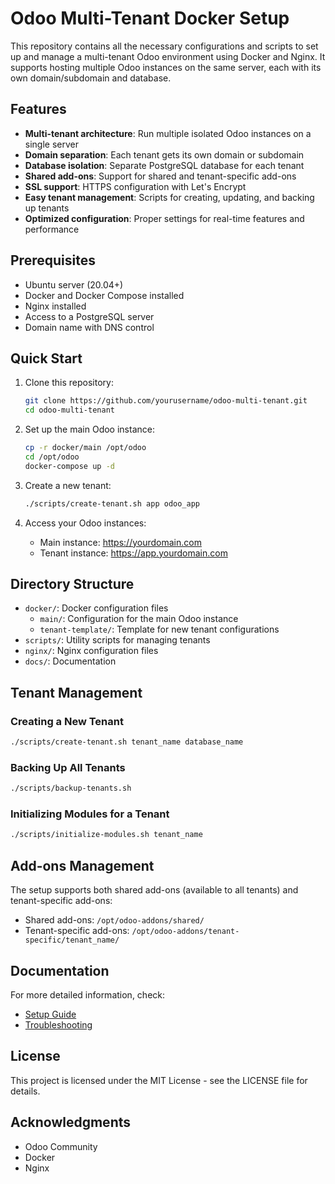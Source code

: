 # Odoo Multi-Tenant Docker Setup

This repository contains all the necessary configurations and scripts to set up and manage a multi-tenant Odoo environment using Docker and Nginx. It supports hosting multiple Odoo instances on the same server, each with its own domain/subdomain and database.

## Features

- **Multi-tenant architecture**: Run multiple isolated Odoo instances on a single server
- **Domain separation**: Each tenant gets its own domain or subdomain
- **Database isolation**: Separate PostgreSQL database for each tenant
- **Shared add-ons**: Support for shared and tenant-specific add-ons
- **SSL support**: HTTPS configuration with Let's Encrypt
- **Easy tenant management**: Scripts for creating, updating, and backing up tenants
- **Optimized configuration**: Proper settings for real-time features and performance

## Prerequisites

- Ubuntu server (20.04+)
- Docker and Docker Compose installed
- Nginx installed
- Access to a PostgreSQL server
- Domain name with DNS control

## Quick Start

1. Clone this repository:
   ```bash
   git clone https://github.com/yourusername/odoo-multi-tenant.git
   cd odoo-multi-tenant
   ```

2. Set up the main Odoo instance:
   ```bash
   cp -r docker/main /opt/odoo
   cd /opt/odoo
   docker-compose up -d
   ```

3. Create a new tenant:
   ```bash
   ./scripts/create-tenant.sh app odoo_app
   ```

4. Access your Odoo instances:
   - Main instance: https://yourdomain.com
   - Tenant instance: https://app.yourdomain.com

## Directory Structure

- `docker/`: Docker configuration files
  - `main/`: Configuration for the main Odoo instance
  - `tenant-template/`: Template for new tenant configurations
- `scripts/`: Utility scripts for managing tenants
- `nginx/`: Nginx configuration files
- `docs/`: Documentation

## Tenant Management

### Creating a New Tenant

```bash
./scripts/create-tenant.sh tenant_name database_name
```

### Backing Up All Tenants

```bash
./scripts/backup-tenants.sh
```

### Initializing Modules for a Tenant

```bash
./scripts/initialize-modules.sh tenant_name
```

## Add-ons Management

The setup supports both shared add-ons (available to all tenants) and tenant-specific add-ons:

- Shared add-ons: `/opt/odoo-addons/shared/`
- Tenant-specific add-ons: `/opt/odoo-addons/tenant-specific/tenant_name/`

## Documentation

For more detailed information, check:

- [Setup Guide](docs/setup-guide.md)
- [Troubleshooting](docs/troubleshooting.md)

## License

This project is licensed under the MIT License - see the LICENSE file for details.

## Acknowledgments

- Odoo Community
- Docker
- Nginx
